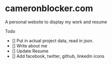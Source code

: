 # cameronblocker.com
A personal website to display my work and resume 

Todo 

- [] Put in actual project data, read in json.
- [] Write about me 
- [] Update Resume 
- [] Add facebook, twitter, github, linkedin icons 
